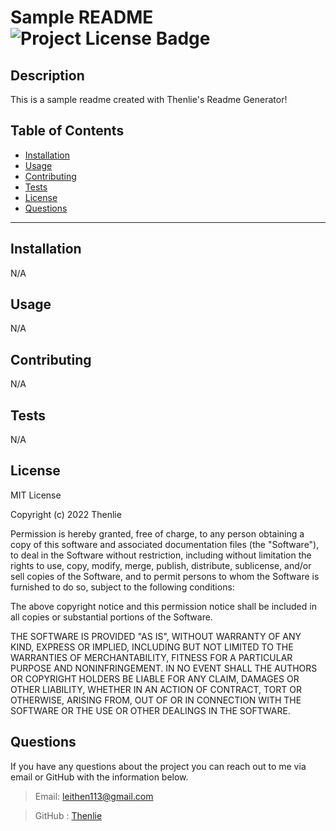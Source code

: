 
  # Sample README  ![Project License Badge](https://img.shields.io/badge/license-MIT-brightgreen)

  ## Description

  This is a sample readme created with Thenlie's Readme Generator!

  ## Table of Contents

  * [Installation](#Installation)
  * [Usage](#Usage)
  * [Contributing](#Contributing)
  * [Tests](#Tests)
  * [License](#license)
  * [Questions](#Questions)

  ***

  ## Installation

  N/A

  ## Usage

  N/A

  ## Contributing

  N/A

  ## Tests

  N/A
  
  
  ## License
  
    
MIT License

Copyright (c) 2022 Thenlie

Permission is hereby granted, free of charge, to any person obtaining a copy
of this software and associated documentation files (the "Software"), to deal
in the Software without restriction, including without limitation the rights
to use, copy, modify, merge, publish, distribute, sublicense, and/or sell
copies of the Software, and to permit persons to whom the Software is
furnished to do so, subject to the following conditions:

The above copyright notice and this permission notice shall be included in all
copies or substantial portions of the Software.

THE SOFTWARE IS PROVIDED "AS IS", WITHOUT WARRANTY OF ANY KIND, EXPRESS OR
IMPLIED, INCLUDING BUT NOT LIMITED TO THE WARRANTIES OF MERCHANTABILITY,
FITNESS FOR A PARTICULAR PURPOSE AND NONINFRINGEMENT. IN NO EVENT SHALL THE
AUTHORS OR COPYRIGHT HOLDERS BE LIABLE FOR ANY CLAIM, DAMAGES OR OTHER
LIABILITY, WHETHER IN AN ACTION OF CONTRACT, TORT OR OTHERWISE, ARISING FROM,
OUT OF OR IN CONNECTION WITH THE SOFTWARE OR THE USE OR OTHER DEALINGS IN THE
SOFTWARE.
    
    
  
  ## Questions

  If you have any questions about the project you can reach out to me via email or GitHub with the information below. 

  >Email: leithen113@gmail.com 

  >GitHub : [Thenlie](https://github.com/Thenlie)

  